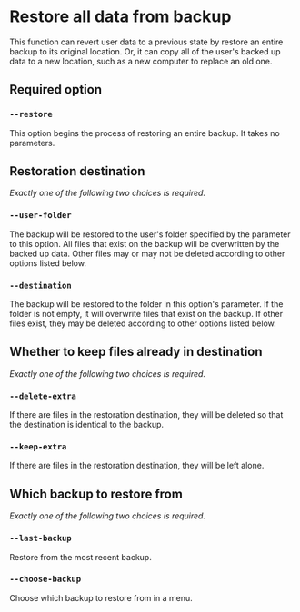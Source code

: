 # Restore all data from backup

This function can revert user data to a previous state by restore an entire backup to its original location.
Or, it can copy all of the user's backed up data to a new location, such as a new computer to replace an old one.

## Required option

### `--restore`

This option begins the process of restoring an entire backup.
It takes no parameters.

## Restoration destination

*Exactly one of the following two choices is required.*

### `--user-folder`

The backup will be restored to the user's folder specified by the parameter to this option.
All files that exist on the backup will be overwritten by the backed up data.
Other files may or may not be deleted according to other options listed below.

### `--destination`

The backup will be restored to the folder in this option's parameter.
If the folder is not empty, it will overwrite files that exist on the backup.
If other files exist, they may be deleted according to other options listed below.

## Whether to keep files already in destination

*Exactly one of the following two choices is required.*

### `--delete-extra`

If there are files in the restoration destination, they will be deleted so that the destination is identical to the backup.

### `--keep-extra`

If there are files in the restoration destination, they will be left alone.

## Which backup to restore from

*Exactly one of the following two choices is required.*

### `--last-backup`

Restore from the most recent backup.

### `--choose-backup`

Choose which backup to restore from in a menu.
